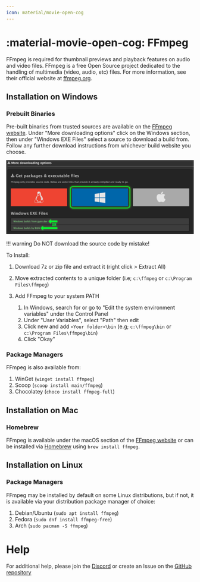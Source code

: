 ```yaml
---
icon: material/movie-open-cog
---
```


# :material-movie-open-cog: FFmpeg

FFmpeg is required for thumbnail previews and playback features on audio and video files. FFmpeg is a free Open Source project dedicated to the handling of multimedia (video, audio, etc) files. For more information, see their official website at [ffmpeg.org](https://www.ffmpeg.org/).

## Installation on Windows

### Prebuilt Binaries

Pre-built binaries from trusted sources are available on the [FFmpeg website](https://www.ffmpeg.org/download.html). Under "More downloading options" click on the Windows section, then under "Windows EXE Files" select a source to download a build from. Follow any further download instructions from whichever build website you choose.

![Windows Download Location](../assets/ffmpeg_windows_download.png)

<!-- prettier-ignore -->
!!! warning
    Do NOT download the source code by mistake!

To Install:

1. Download 7z or zip file and extract it (right click > Extract All)
2. Move extracted contents to a unique folder (i.e; `c:\ffmpeg` or `c:\Program Files\ffmpeg`)
3. Add FFmpeg to your system PATH

    1. In Windows, search for or go to "Edit the system environment variables" under the Control Panel
    2. Under "User Variables", select "Path" then edit
    3. Click new and add `<Your folder>\bin` (e.g; `c:\ffmpeg\bin` or `c:\Program Files\ffmpeg\bin`)
    4. Click "Okay"

### Package Managers

FFmpeg is also available from:

1. WinGet (`winget install ffmpeg`)
2. Scoop (`scoop install main/ffmpeg`)
3. Chocolatey (`choco install ffmpeg-full`)

## Installation on Mac

### Homebrew

FFmpeg is available under the macOS section of the [FFmpeg website](https://www.ffmpeg.org/download.html) or can be installed via [Homebrew](https://brew.sh/) using `brew install ffmpeg`.

## Installation on Linux

### Package Managers

FFmpeg may be installed by default on some Linux distributions, but if not, it is available via your distribution package manager of choice:

1. Debian/Ubuntu (`sudo apt install ffmpeg`)
2. Fedora (`sudo dnf install ffmpeg-free`)
3. Arch (`sudo pacman -S ffmpeg`)

# Help

For additional help, please join the [Discord](https://discord.gg/hRNnVKhF2G) or create an Issue on the [GitHub repository](https://github.com/TagStudioDev/TagStudio)
